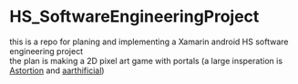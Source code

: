 # HS_SoftwareEngineeringProject
this is a repo for planing and implementing a Xamarin android HS software engineering project <br />
the plan is making a 2D pixel art game with portals (a large insperation is [Astortion](https://store.steampowered.com/app/1993980/Astortion/) and [aarthificial](https://www.youtube.com/@aarthificial))